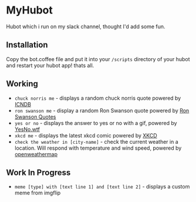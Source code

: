 # MyHubot
Hubot which i run on my slack channel, thought I'd add some fun.

## Installation ##
Copy the bot.coffee file and put it into your `/scripts` directory of your hubot and restart your hubot app! thats all.

## Working ##
- `chuck norris me` - displays a random chuck norris quote powered by [ICNDB](http://www.icndb.com/api/)
- `ron swanson me` - display a random Ron Swanson quote powered by [Ron Swanson Quotes](http://ron-swanson-quotes.herokuapp.com)
- `yes or no` - displays the answer to yes or no with a gif, powered by [YesNo.wtf](http://yesno.wtf)
- `xkcd me` - displays the latest xkcd comic powered by [XKCD](http://xkcd.com)
- `check the weather in [city-name]` - check the current weather in a location. Will respond with temperature and wind speed, powered by [openweathermap](http://openweathermap.org)

## Work In Progress ##
- `meme [type] with [text line 1] and [text line 2]` - displays a custom meme from imgflip
